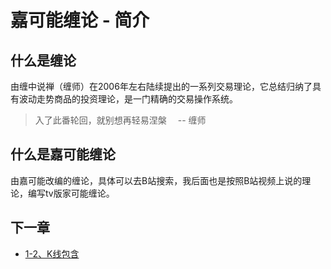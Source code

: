 # 嘉可能缠论 - 简介

## 什么是缠论

由缠中说禅（缠师）在2006年左右陆续提出的一系列交易理论，它总结归纳了具有波动走势商品的投资理论，是一门精确的交易操作系统。

> 入了此番轮回，就别想再轻易涅槃
> 　-- 缠师

## 什么是嘉可能缠论

由嘉可能改编的缠论，具体可以去B站搜索，我后面也是按照B站视频上说的理论，编写tv版家可能缠论。


## 下一章

- [1-2、K线包含](INCLUSION_KLINE.md)
